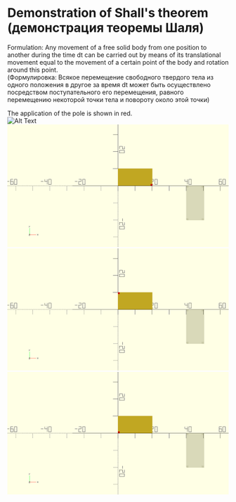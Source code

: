 # Demonstration of Shall's theorem (демонстрация теоремы Шаля)
Formulation:
Any movement of a free solid body from one position to another during the time dt can be carried out by means of its translational movement equal to the movement of a certain point of the body and rotation around this point. <br/>
(Формулировка:
Всякое перемещение свободного твердого тела из одного положения в другое за время dt может быть осуществлено посредством поступательного его перемещения, равного перемещению некоторой точки тела и повороту около этой точки)<br/>

The application of the pole is shown in red. <br/>
![Alt Text](https://github.com/AlexArutiunian/theor_mech/blob/main/gif/.gif)
![Alt Text](https://github.com/AlexArutiunian/theor_mech/blob/main/gif/2.gif)
![Alt Text](https://github.com/AlexArutiunian/theor_mech/blob/main/gif/3.gif)
![Alt Text](https://github.com/AlexArutiunian/theor_mech/blob/main/gif/4.gif)

